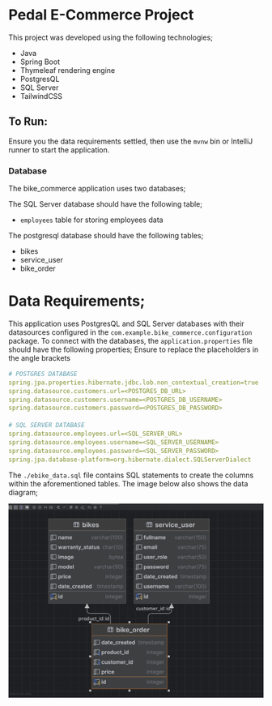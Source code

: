 # Pedal E-Commerce Project

This project was developed using the following technologies; 

- Java 
- Spring Boot
- Thymeleaf rendering engine
- PostgresQL
- SQL Server
- TailwindCSS

## To Run: 

Ensure you the data requirements settled, then use the `mvnw` bin or IntelliJ runner to start the application.

### Database
The bike_commerce application uses two databases; 

The SQL Server database should have the following table;
* `employees` table for storing employees data 

The postgresql database should have the following tables;

* bikes
* service_user
* bike_order

# Data Requirements;

This application uses PostgresQL and SQL Server databases with their datasources configured in the `com.example.bike_commerce.configuration` package. To connect with the databases, the `application.properties` file should have the following properties;
Ensure to replace the placeholders in the angle brackets 

```yml
# POSTGRES DATABASE
spring.jpa.properties.hibernate.jdbc.lob.non_contextual_creation=true
spring.datasource.customers.url=<POSTGRES_DB_URL>
spring.datasource.customers.username=<POSTGRES_DB_USERNAME>
spring.datasource.customers.password=<POSTGRES_DB_PASSWORD>

# SQL SERVER DATABASE
spring.datasource.employees.url=<SQL_SERVER_URL>
spring.datasource.employees.username=<SQL_SERVER_USERNAME>
spring.datasource.employees.password=<SQL_SERVER_PASSWORD>
spring.jpa.database-platform=org.hibernate.dialect.SQLServerDialect
```

The `./ebike_data.sql` file contains SQL statements to create the columns within the aforementioned tables. 
The image below also shows the data diagram;

<img src="data-visualization.png" alt="Data Visualization" />